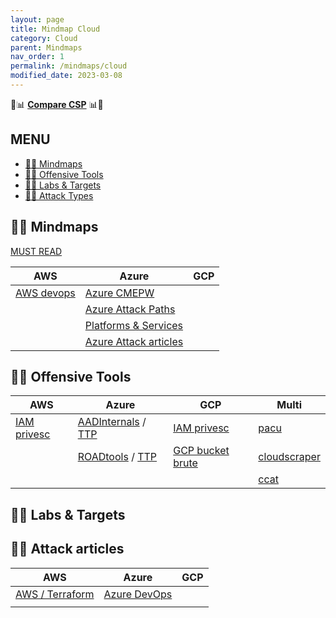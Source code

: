 ```yaml
---
layout: page
title: Mindmap Cloud
category: Cloud
parent: Mindmaps
nav_order: 1
permalink: /mindmaps/cloud
modified_date: 2023-03-08
---
```



👀📊 **[Compare CSP](https://comparecloud.in/)** 📊👀


## <a name='MENU'></a>MENU

<!-- vscode-markdown-toc -->
* [👀🧠 Mindmaps](#Mindmaps)
* [👀🔫 Offensive Tools](#OffensiveTools)
* [👀🎯 Labs & Targets](#LabsTargets)
* [👀🔥 Attack Types](#AttackTypes)

<!-- vscode-markdown-toc-config
	numbering=false
	autoSave=true
	/vscode-markdown-toc-config -->
<!-- /vscode-markdown-toc -->

## <a name='Mindmaps'></a>👀🧠 Mindmaps


[MUST READ](https://attack.mitre.org/matrices/enterprise/cloud/)

| **AWS** | **Azure** | **GCP** | 
|---------|-----------|---------|
| [AWS devops](https://www.awsgeek.com/) | [Azure CMEPW](https://github.com/CMEPW/azure-mindmap) |  |
|  | [Azure Attack Paths](https://cloudbrothers.info/en/azure-attack-paths/) | |
|  | [Platforms & Services](https://blog.microwavewitness.eu/work/microsoft/static/microsoft_services.png)
|  | [Azure Attack articles](https://securecloud.blog/) | |


## <a name='OffensiveTools'></a>👀🔫 Offensive Tools 

| **AWS** | **Azure** | **GCP** | **Multi** |
|---------|-----------|---------|-----------|
| [IAM privesc](https://github.com/RhinoSecurityLabs/AWS-IAM-Privilege-Escalation)| [AADInternals](https://github.com/Gerenios/AADInternals) / [TTP](https://attack.mitre.org/software/S0677/) | [IAM privesc](https://github.com/RhinoSecurityLabs/GCP-IAM-Privilege-Escalation) | [pacu](https://github.com/RhinoSecurityLabs/pacu)|
| | [ROADtools](https://github.com/dirkjanm/ROADtools) / [TTP](https://attack.mitre.org/software/S0684/)| [GCP bucket brute](https://github.com/RhinoSecurityLabs/GCPBucketBrute)| [cloudscraper](https://github.com/RhinoSecurityLabs/CloudScraper)|
| | | |[ccat](https://github.com/RhinoSecurityLabs/ccat)|

## <a name='LabsTargets'></a>👀🎯 Labs & Targets


## <a name='AttackTypes'></a>👀🔥 Attack articles

| **AWS** | **Azure** | **GCP** | 
|---------|-----------|---------|
| [AWS / Terraform](https://sysdig.com/blog/cloud-breach-terraform-data-theft/) | [Azure DevOps](https://www.synacktiv.com/publications/cicd-secrets-extraction-tips-and-tricks.html) | |
| | []() | |